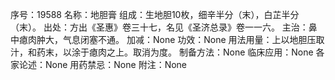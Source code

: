 序号：19588
名称：地胆膏
组成：生地胆10枚，细辛半分（末），白芷半分（末）。
出处：方出《圣惠》卷三十七，名见《圣济总录》卷一一六。
主治：鼻中瘜肉肿大，气息闭塞不通。
加减：None
功效：None
用法用量：上以地胆压取汁，和药末，以涂于瘜肉之上。取消为度。
制备方法：None
临床应用：None
各家论述：None
用药禁忌：None
附注：None
